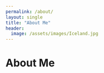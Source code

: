 ```yaml
---
permalink: /about/
layout: single
title: "About Me"
header:
  image: /assets/images/Iceland.jpg
---
```

# About Me

